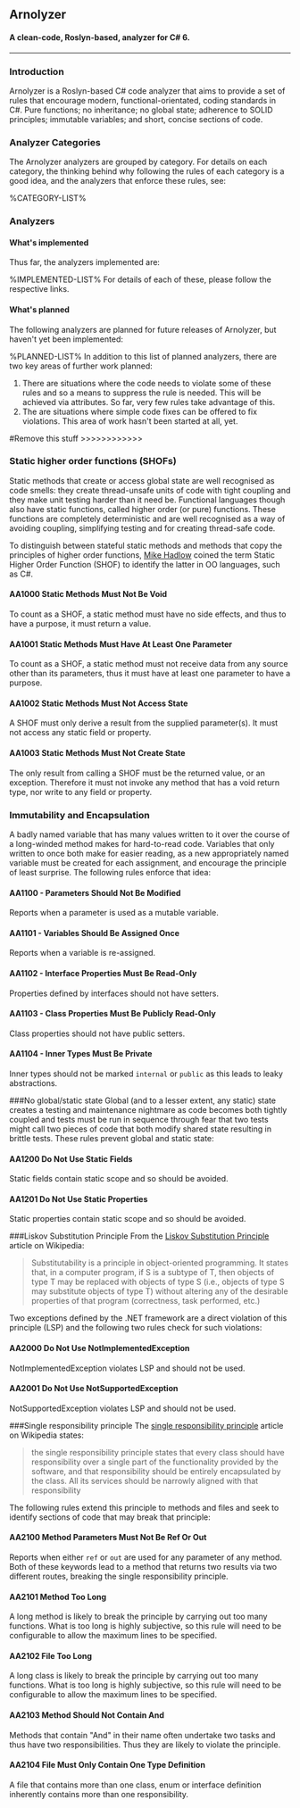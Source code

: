 ## Arnolyzer ##

#### A clean-code, Roslyn-based, analyzer for C# 6. ####


----------
### Introduction ###
Arnolyzer is a Roslyn-based C# code analyzer that aims to provide a set of rules that encourage modern, functional-orientated, coding standards in C#. Pure functions; no inheritance; no global state; adherence to SOLID principles; immutable variables; and short, concise sections of code.


### Analyzer Categories ###
The Arnolyzer analyzers are grouped by category. For details on each category, the thinking behind why following the rules of each category is a good idea, and the analyzers that enforce these rules, see:

%CATEGORY-LIST%

### Analyzers ###
#### What's implemented ####
Thus far, the analyzers implemented are:

%IMPLEMENTED-LIST%
For details of each of these, please follow the respective links.

#### What's planned ####
The following analyzers are planned for future releases of Arnolyzer, but haven't yet been implemented:

%PLANNED-LIST%
In addition to this list of planned analyzers, there are two key areas of further work planned:

1. There are situations where the code needs to violate some of these rules and so a means to suppress the rule is needed. This will be achieved via attributes. So far, very few rules take advantage of this.
2. The are situations where simple code fixes can be offered to fix violations. This area of work hasn't been started at all, yet.


#Remove this stuff >>>>>>>>>>>>

### Static higher order functions (SHOFs)
Static methods that create or access global state are well recognised as code smells: they create thread-unsafe units of code with tight coupling and they make unit testing harder than it need be. Functional languages though also have static functions, called higher order (or pure) functions. These functions are completely deterministic and are well recognised as a way of avoiding coupling, simplifying testing and for creating thread-safe code.

To distinguish between stateful static methods and methods that copy the principles of higher order functions, [Mike Hadlow](https://twitter.com/mikehadlow/status/646645950656708608) coined the term Static Higher Order Function (SHOF) to identify the latter in OO languages, such as C#.

#### AA1000 Static Methods Must Not Be Void
To count as a SHOF, a static method must have no side effects, and thus to have a purpose, it must return a value.

#### AA1001 Static Methods Must Have At Least One Parameter
To count as a SHOF, a static method must not receive data from any source other than its parameters, thus it must have at least one parameter to have a purpose.

#### AA1002 Static Methods Must Not Access State
A SHOF must only derive a result from the supplied parameter(s). It must not access any static field or property.

#### AA1003 Static Methods Must Not Create State
The only result from calling a SHOF must be the returned value, or an exception. Therefore it must not invoke any method that has a void return type, nor write to any field or property.

### Immutability and Encapsulation
A badly named variable that has many values written to it over the course of a long-winded method makes for hard-to-read code. Variables that only written to once both make for easier reading, as a new appropriately named variable must be created for each assignment, and encourage the principle of least surprise. The following rules enforce that idea:

#### AA1100 - Parameters Should Not Be Modified
Reports when a parameter is used as a mutable variable.

#### AA1101 - Variables Should Be Assigned Once
Reports when a variable is re-assigned.

#### AA1102 - Interface Properties Must Be Read-Only
Properties defined by interfaces should not have setters.

#### AA1103 - Class Properties Must Be Publicly Read-Only
Class properties should not have public setters.

#### AA1104 - Inner Types Must Be Private
Inner types should not be marked `internal` or `public` as this leads to leaky abstractions.

###No global/static state
Global (and to a lesser extent, any static) state creates a testing and maintenance nightmare as code becomes both tightly coupled and tests must be run in sequence through fear that two tests might call two pieces of code that both modify shared state resulting in brittle tests. These rules prevent global and static state:

#### AA1200 Do Not Use Static Fields
Static fields contain static scope and so should be avoided.

#### AA1201 Do Not Use Static Properties
Static properties contain static scope and so should be avoided.

###Liskov Substitution Principle
From the [Liskov Substitution Principle](https://en.wikipedia.org/wiki/Liskov_substitution_principle) article on Wikipedia:
> Substitutability is a principle in object-oriented programming. It states that, in a computer program, if S is a subtype of T, then objects of type T may be replaced with objects of type S (i.e., objects of type S may substitute objects of type T) without altering any of the desirable properties of that program (correctness, task performed, etc.)

Two exceptions defined by the .NET framework are a direct violation of this principle (LSP) and the following two rules check for such violations:

#### AA2000 Do Not Use NotImplementedException
NotImplementedException violates LSP and should not be used.

#### AA2001 Do Not Use NotSupportedException
NotSupportedException violates LSP and should not be used.

###Single responsibility principle
The [single responsibility principle](https://en.wikipedia.org/wiki/Single_responsibility_principle) article on Wikipedia states:
> the single responsibility principle states that every class should have responsibility over a single part of the functionality provided by the software, and that responsibility should be entirely encapsulated by the class. All its services should be narrowly aligned with that responsibility

The following rules extend this principle to methods and files and seek to identify sections of code that may break that principle:

#### AA2100 Method Parameters Must Not Be Ref Or Out
Reports when either `ref` or `out` are used for any parameter of any method. Both of these keywords lead to a method that returns two results via two different routes, breaking the single responsibility principle.

#### AA2101 Method Too Long
A long method is likely to break the principle by carrying out too many functions. What is too long is highly subjective, so this rule will need to be configurable to allow the maximum lines to be specified.

#### AA2102 File Too Long
A long class is likely to break the principle by carrying out too many functions. What is too long is highly subjective, so this rule will need to be configurable to allow the maximum lines to be specified.

#### AA2103 Method Should Not Contain And
Methods that contain "And" in their name often undertake two tasks and thus have two responsibilities. Thus they are likely to violate the principle.

#### AA2104 File Must Only Contain One Type Definition
A file that contains more than one class, enum or interface definition inherently contains more than one responsibility.  